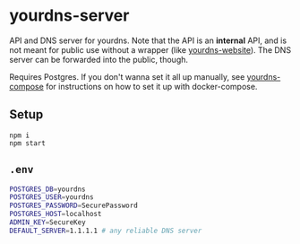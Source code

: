 # yourdns-server
API and DNS server for yourdns. Note that the API is an **internal** API, and is not meant for public use without a wrapper (like [yourdns-website](https://github.com/Milk-Cool/yourdns-website)). The DNS server can be forwarded into the public, though.

Requires Postgres. If you don't wanna set it all up manually, see [yourdns-compose](https://github.com/Milk-Cool/yourdns-compose) for instructions on how to set it up with docker-compose.

## Setup
```
npm i
npm start
```

## `.env`
```bash
POSTGRES_DB=yourdns
POSTGRES_USER=yourdns
POSTGRES_PASSWORD=SecurePassword
POSTGRES_HOST=localhost
ADMIN_KEY=SecureKey
DEFAULT_SERVER=1.1.1.1 # any reliable DNS server
```